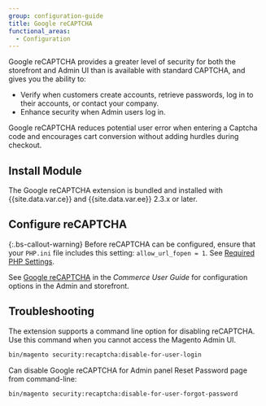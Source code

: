 ```yaml
---
group: configuration-guide
title: Google reCAPTCHA
functional_areas:
  - Configuration
---
```


Google reCAPTCHA provides a greater level of security for both the storefront and Admin UI than is available with standard CAPTCHA, and gives you the ability to:

-  Verify when customers create accounts, retrieve passwords, log in to their accounts, or contact your company.
-  Enhance security when Admin users log in.

Google reCAPTCHA reduces potential user error when entering a Captcha code and encourages cart conversion without adding hurdles during checkout.

## Install Module

The Google reCAPTCHA extension is bundled and installed with {{site.data.var.ce}} and {{site.data.var.ee}} 2.3.x or later.

## Configure reCAPTCHA

{:.bs-callout-warning}
Before reCAPTCHA can be configured, ensure that your `PHP.ini` file includes this setting: `allow_url_fopen = 1`. See [Required PHP Settings]({{page.baseurl}}/install-gde/prereq/php-settings.html).

See [Google reCAPTCHA](https://docs.magento.com/user-guide/stores/security-google-recaptcha.html) in the _Commerce User Guide_ for configuration options in the Admin and storefront.

## Troubleshooting

The extension supports a command line option for disabling reCAPTCHA. Use this command when you cannot access the Magento Admin UI.

```bash
bin/magento security:recaptcha:disable-for-user-login
```

Can disable Google reCAPTCHA for Admin panel Reset Password page from command-line:

```bash
bin/magento security:recaptcha:disable-for-user-forgot-password
```